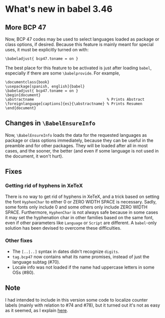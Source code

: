 # What's new in babel 3.46

## More BCP 47

Now, BCP 47 codes may be used to select languages loaded as package or class options, if desired. Because this feature is mainly meant for special uses, it must be explicitly turned on with:
```
\babeladjust{ bcp47.toname = on }
```
The best place for this feature to be activated is just after loading `babel`, especially if there are some `\babelprovide`. For example, 
```
\documentclass{book}
\usepackage[spanish, english]{babel}
\babeladjust{ bcp47.toname = on }
\begin{document}
\abstractname                                 % Prints Abstract
\foreignlanguage[captions]{es}{\abstractname} % Prints Resumen
\end{document}
```

## Changes in `\BabelEnsureInfo`

Now, `\BabelEnsureInfo` loads the data for the requested languages as package or class options immediately, because they can be useful in the preamble and for other packages. They will be loaded after all in most cases, and the sooner, the better (and even if some language is not used in the document, it won't hurt).

## Fixes

### Getting rid of hyphens in XeTeX

There is no way to get rid of hyphens in XeTeX, and a trick based on setting the font `HyphenChar` to either 0 or ZERO WIDTH SPACE is necessary. Sadly, some fonts only include 0 and some others only include ZERO WIDTH SPACE. Furthermore, `HyphenChar` is not always safe because in some cases it may set the hyphenation char in other families based on the same font, even if other parameters like `Language` or `Script` are different. A `babel`-only solution has been devised to overcome these difficulties.

### Other fixes

* The `[..|..]` syntax in dates didn't recognize `digits`.
* `tag.bcp47` now contains what its name promises, instead of just the language subtag (#70).
* Locale info was not loaded if the name had uppercase letters in some OSs (#80).

## Note

I had intended to include in this version some code to localize counter labels (mainly with relation to #74 and #78), but it turned out it's not as easy as it seemed, as I explain [here](https://github.com/latex3/babel/wiki/Localizing-counters).
